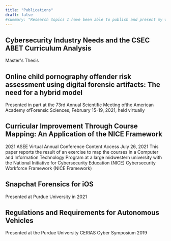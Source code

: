 ```yaml
---
title: "Publications"
draft: false
#summary: "Research topics I have been able to publish and present my work at conferences during my time in academia."
---
```

## Cybersecurity Industry Needs and the CSEC ABET Curriculum Analysis
Master's Thesis

## Online child pornography offender risk assessment using digital forensic artifacts: The need for a hybrid model
Presented in part at the 73rd Annual Scientific Meeting ofthe American Academy ofForensic Sciences, February 15-19, 2021, held virtually

## Curricular Improvement Through Course Mapping: An Application of the NICE Framework
2021 ASEE Virtual Annual Conference Content Access July 26, 2021 This paper reports the result of an exercise to map the courses in a Computer and Information Technology Program at a large midwestern university with the National Initiative for Cybersecurity Education (NICE) Cybersecurity Workforce Framework (NICE Framework)

## Snapchat Forensics for iOS
Presented at Purdue University in 2021

## Regulations and Requirements for Autonomous Vehicles
Presented at the Purdue University CERIAS Cyber Symposium 2019